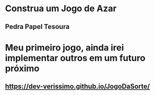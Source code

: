 # Construa um Jogo de Azar

 ## **Pedra Papel Tesoura** 
 
 # Meu primeiro jogo, ainda irei implementar outros em um futuro próximo
 
 ## https://dev-verissimo.github.io/JogoDaSorte/
